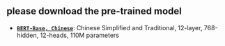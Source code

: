## please download the pre-trained model ##
*   **[`BERT-Base, Chinese`](https://storage.googleapis.com/bert_models/2018_11_03/chinese_L-12_H-768_A-12.zip)**:
    Chinese Simplified and Traditional, 12-layer, 768-hidden, 12-heads, 110M
    parameters
